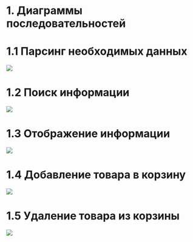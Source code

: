 # 1. Диаграммы последовательностей
# 1.1 Парсинг необходимых данных

![](https://github.com/VadimTagiev750504/BuildComponentShop/blob/master/Diagrams/Sequence/Parsing_info.png)
# 1.2 Поиск информации

![](https://github.com/VadimTagiev750504/BuildComponentShop/blob/master/Diagrams/Sequence/Search.png)
# 1.3 Отображение информации

![](https://github.com/VadimTagiev750504/BuildComponentShop/blob/master/Diagrams/Sequence/View.png)
# 1.4 Добавление товара в корзину

![](https://github.com/VadimTagiev750504/BuildComponentShop/blob/master/Diagrams/Sequence/Adding%20products%20in%20basket.png)
# 1.5 Удаление товара из корзины

![](https://github.com/VadimTagiev750504/BuildComponentShop/blob/master/Diagrams/Sequence/Delete%20products.png)
